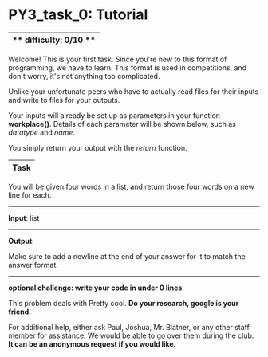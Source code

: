 # PY3_task_0: Tutorial
** difficulty: 0/10 **|
----------------------|

Welcome! This is your first task. Since you're new to this format of programming, we have to learn. This format is used in competitions, and don't worry, it's not anything too complicated.

Unlike your unfortunate peers who have to actually read files for their inputs and write to files for your outputs. 

Your inputs will already be set up as parameters in your function **workplace()**.
Details of each parameter will be shown below, such as *datatype* and *name*.

You simply return your output with the *return* function.

**Task** | 
---------|
You will be given four words in a list, and return those four words on a new line for each.

- - - -
**Input**:
list 

- - - -
**Output**:

Make sure to add a newline at the end of your answer for it to match the answer format.
- - - -
**optional challenge: write your code in under 0 lines**

This problem deals with Pretty cool. **Do your research, google is your friend.**

For additional help, either ask Paul, Joshua, Mr. Blatner, or any other staff member for assistance. We would be able to go over them during the club. **It can be an anonymous request if you would like.**